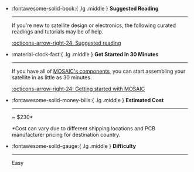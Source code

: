 <div class="grid cards" markdown>

-   :fontawesome-solid-book:{ .lg .middle } __Suggested Reading__

    ---

    If you're new to satellite design or electronics, the following curated readings and tutorials may be of help. 

    [:octicons-arrow-right-24: Suggested reading](https://www.mosaicsat.org/quick_start/suggested_reading/)

-   :material-clock-fast:{ .lg .middle } __Get Started in 30 Minutes__

    ---

    If you have all of [MOSAIC's components](https://www.mosaicsat.org/getting_mosaic/), you can start assembling your satellite in as little as 30 minutes.

    [:octicons-arrow-right-24: Getting started with MOSAIC](https://www.mosaicsat.org/quick_start/mosaic_quick_start/)

-   :fontawesome-solid-money-bills:{ .lg .middle } __Estimated Cost__

    ---

    ~ $230*

    *Cost can vary due to different shipping locations and PCB manufacturer pricing for destination country.

-   :fontawesome-solid-gauge:{ .lg .middle } __Difficulty__

    ---

    Easy

</div>